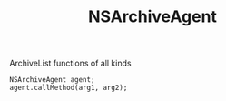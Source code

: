 ﻿---
uid: crmscript_ref_NSArchiveAgent
title: NSArchiveAgent
intellisense: Void.NSArchiveAgent
keywords: NSArchiveAgent
so.topic: reference
---

ArchiveList functions of all kinds

```crmscript
NSArchiveAgent agent;
agent.callMethod(arg1, arg2);
```
